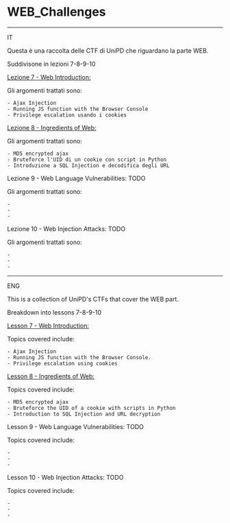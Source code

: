 # WEB_Challenges

------------------------------------------------------------------------------------------
IT

Questa è una raccolta delle CTF di UniPD che riguardano la parte WEB.

Suddivisone in lezioni 7-8-9-10

[Lezione 7 - Web Introduction:](<obsidian://open?vault=Default&file=GitHub%20Uploads%2FCyberSecurity_UNIPD%2FWEB_Challenges%2FWEB%20Part_1%20-%20Ajax%20-%20Console%20-%20Cookies(Privilege%20escalation)>)

Gli argomenti trattati sono:

	- Ajax Injection
	- Running JS function with the Browser Console
	- Privilege escalation usando i cookies


[Lezione 8 - Ingredients of Web:](obsidian://open?vault=Default&file=GitHub%20Uploads%2FCyberSecurity_UNIPD%2FWEB_Challenges%2FWEB%20Part_2%20-%20Encrypted%20Ajax%20-%20Bruteforcing%20Cookies%20-%20Intro%20to%20SQLI)

Gli argomenti trattati sono:

	- MD5 encrypted ajax
	- Bruteforce l'UID di un cookie con script in Python
	- Introduzione a SQL Injection e decodifica degli URL


Lezione 9 - Web Language Vulnerabilities:  TODO

Gli argomenti trattati sono:

	- 
	- 
	- 


Lezione 10 - Web Injection Attacks: TODO

Gli argomenti trattati sono:

	- 
	- 
	- 

------------------------------------------------------------------------------------------

ENG

This is a collection of UniPD's CTFs that cover the WEB part.

Breakdown into lessons 7-8-9-10

[Lesson 7 - Web Introduction:](<obsidian://open?vault=Default&file=GitHub%20Uploads%2FCyberSecurity_UNIPD%2FWEB_Challenges%2FWEB%20Part_1%20-%20Ajax%20-%20Console%20-%20Cookies(Privilege%20escalation)>)

Topics covered include:

	- Ajax Injection
	- Running JS function with the Browser Console.
	- Privilege escalation using cookies


[Lesson 8 - Ingredients of Web:](obsidian://open?vault=Default&file=GitHub%20Uploads%2FCyberSecurity_UNIPD%2FWEB_Challenges%2FWEB%20Part_2%20-%20Encrypted%20Ajax%20-%20Bruteforcing%20Cookies%20-%20Intro%20to%20SQLI)

Topics covered include:

	- MD5 encrypted ajax
	- Bruteforce the UID of a cookie with scripts in Python
	- Introduction to SQL Injection and URL decryption


Lesson 9 - Web Language Vulnerabilities: TODO

Topics covered include:

	- 
	- 
	- 


Lesson 10 - Web Injection Attacks: TODO

Topics covered include:

	- 
	- 
	- 
